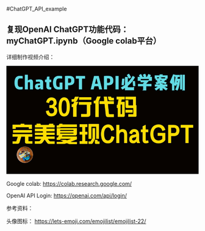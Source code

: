 #ChatGPT_API_example

## 复现OpenAI ChatGPT功能代码： myChatGPT.ipynb（Google colab平台）

详细制作视频介绍：

[![30行代码完美复现ChatGPT，Colab平台ChatGPT API实战教程 | 从入门到进阶，全面掌握GPT3.5-turbo的必学案例 | 保姆级带你一步一步学习制作ChatGPT应用](images/chatGPT_withAPI_small.jpg)](https://www.youtube.com/watch?v=JSuRn1jqXAY)

Google colab: https://colab.research.google.com/

OpenAI API Login: https://openai.com/api/login/

参考资料：

头像图标： https://lets-emoji.com/emojilist/emojilist-22/
